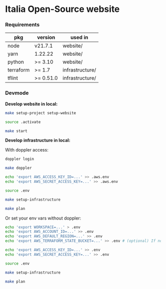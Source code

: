 # Italia Open-Source website

### Requirements

|pkg|version|used in |
|---|---|---|
|node | v21.7.1| website/ |
|yarn | 1.22.22| website/ |
|python | >= 3.10 | website/ |
|terraform | >= 1.7 | infrastructure/ |
|tflint | >= 0.51.0 | infrastructure/ |

### Devmode

**Develop website in local:**

```bash
make setup-project setup-website

source .activate

make start
```

**Develop infrastructure in local:**

With doppler access:

```bash
doppler login

make doppler

echo 'export AWS_ACCESS_KEY_ID=...' >> .aws.env
echo 'export AWS_SECRET_ACCESS_KEY=...' >> .aws.env

source .env

make setup-infrastructure

make plan
```

Or set your env vars without doppler:

```bash
echo 'export WORKSPACE=...' > .env
echo 'export AWS_ACCOUNT_ID=...' >> .env
echo 'export AWS_DEFAULT_REGION=...' >> .env
echo 'export AWS_TERRAFORM_STATE_BUCKET=...' >> .env # (optional) If not set, use local backend by default

echo 'export AWS_ACCESS_KEY_ID=...' >> .env
echo 'export AWS_SECRET_ACCESS_KEY=...' >> .env

source .env

make setup-infrastructure

make plan
```
